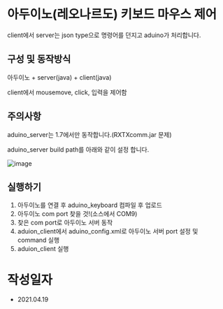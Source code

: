 # 아두이노(레오나르도) 키보드 마우스 제어

client에서 server는 json type으로 명령어를 던지고 aduino가 처리합니다.
 
## 구성 및 동작방식
아두이노 + server(java) + client(java)

client에서 mousemove, click, 입력을 제어함


## 주의사항
aduino_server는 1.7에서만 동작합니다.(RXTXcomm.jar 문제)

aduino_server build path를 아래와 같이 설정 합니다.

![image](https://user-images.githubusercontent.com/82796693/115205952-0b4f0a00-a135-11eb-91ee-15e1d6ce0a46.png)
 

## 실행하기
1. 아두이노를 연결 후 aduino_keyboard 컴파일 후 업로드
2. 아두이노 com port 찾을 것!(소스에서 COM9)
3. 찾은 com port로 아두이노 서버 동작
4. aduion_client에서 aduino_config.xml로 아두이노 서버 port 설정 및 command 실행
5. aduion_client 실행


# 작성일자
- 2021.04.19
